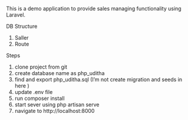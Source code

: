 This is a demo application to provide sales managing functionality using Laravel.

DB Structure
1.	Saller
2.	Route

Steps
1.	clone project from git
2.	create database name as php_uditha
3.	find and export php_uditha.sql (I’m not create migration and seeds in here )
4.	update .env file
5.	run composer install
6.	start sever using php artisan serve
7.	navigate to http://localhost:8000
